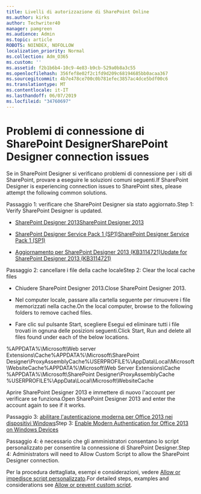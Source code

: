 ```yaml
---
title: Livelli di autorizzazione di SharePoint Online
ms.author: kirks
author: Techwriter40
manager: pamgreen
ms.audience: Admin
ms.topic: article
ROBOTS: NOINDEX, NOFOLLOW
localization_priority: Normal
ms.collection: Adm_O365
ms.custom: ''
ms.assetid: f2b1b6b4-10c9-4e83-b9cb-529a0b8a3c55
ms.openlocfilehash: 356fef8e02f2c1fd9d209c68194685bb0acaa367
ms.sourcegitcommit: 4b7e478ce700c0b781efec3857ac4dce5bdf00c6
ms.translationtype: MT
ms.contentlocale: it-IT
ms.lasthandoff: 06/07/2019
ms.locfileid: "34760697"
---
```

# <a name="sharepoint-designer-connection-issues"></a><span data-ttu-id="e14bb-102">Problemi di connessione di SharePoint Designer</span><span class="sxs-lookup"><span data-stu-id="e14bb-102">SharePoint Designer connection issues</span></span> 

<span data-ttu-id="e14bb-103">Se in SharePoint Designer si verificano problemi di connessione per i siti di SharePoint, provare a eseguire le soluzioni comuni seguenti.</span><span class="sxs-lookup"><span data-stu-id="e14bb-103">If SharePoint Designer is experiencing connection issues to SharePoint sites, please attempt the following common solutions.</span></span>

<span data-ttu-id="e14bb-104">Passaggio 1: verificare che SharePoint Designer sia stato aggiornato.</span><span class="sxs-lookup"><span data-stu-id="e14bb-104">Step 1: Verify SharePoint Designer is updated.</span></span>

- [<span data-ttu-id="e14bb-105">SharePoint Designer 2013</span><span class="sxs-lookup"><span data-stu-id="e14bb-105">SharePoint Designer 2013</span></span>](https://www.microsoft.com/download/details.aspx?id=35491)

- [<span data-ttu-id="e14bb-106">SharePoint Designer Service Pack 1 (SP1)</span><span class="sxs-lookup"><span data-stu-id="e14bb-106">SharePoint Designer Service Pack 1 (SP1)</span></span>](https://support.microsoft.com/help/2817441/description-of-microsoft-sharepoint-designer-2013-service-pack-1-sp1)

- [<span data-ttu-id="e14bb-107">Aggiornamento per SharePoint Designer 2013 (KB3114721)</span><span class="sxs-lookup"><span data-stu-id="e14bb-107">Update for SharePoint Designer 2013 (KB3114721)</span></span>](https://support.microsoft.com/help/3114721/august-2-2016-update-for-sharepoint-designer-2013-kb3114721)

<span data-ttu-id="e14bb-108">Passaggio 2: cancellare i file della cache locale</span><span class="sxs-lookup"><span data-stu-id="e14bb-108">Step 2: Clear the local cache files</span></span>

- <span data-ttu-id="e14bb-109">Chiudere SharePoint Designer 2013.</span><span class="sxs-lookup"><span data-stu-id="e14bb-109">Close SharePoint Designer 2013.</span></span>

- <span data-ttu-id="e14bb-110">Nel computer locale, passare alla cartella seguente per rimuovere i file memorizzati nella cache.</span><span class="sxs-lookup"><span data-stu-id="e14bb-110">On the local computer, browse to the following folders to remove cached files.</span></span>

- <span data-ttu-id="e14bb-111">Fare clic sul pulsante Start, scegliere Esegui ed eliminare tutti i file trovati in ognuna delle posizioni seguenti.</span><span class="sxs-lookup"><span data-stu-id="e14bb-111">Click Start, Run and delete all files found under each of the below locations.</span></span>

<span data-ttu-id="e14bb-112">%APPDATA%\Microsoft\Web server Extensions\Cache%APPDATA%\Microsoft\SharePoint Designer\ProxyAssemblyCache%USERPROFILE%\AppData\Local\Microsoft\WebsiteCache</span><span class="sxs-lookup"><span data-stu-id="e14bb-112">%APPDATA%\Microsoft\Web Server Extensions\Cache %APPDATA%\Microsoft\SharePoint Designer\ProxyAssemblyCache %USERPROFILE%\AppData\Local\Microsoft\WebsiteCache</span></span>

<span data-ttu-id="e14bb-113">Aprire SharePoint Designer 2013 e immettere di nuovo l'account per verificare se funziona.</span><span class="sxs-lookup"><span data-stu-id="e14bb-113">Open SharePoint Designer 2013 and enter the account again to see if it works.</span></span>

<span data-ttu-id="e14bb-114">Passaggio 3: [abilitare l'autenticazione moderna per Office 2013 nei dispositivi Windows](https://docs.microsoft.com/office365/admin/security-and-compliance/enable-modern-authentication?redirectSourcePath=/article/Enable-Modern-Authentication-for-Office-2013-on-Windows-devices-7dc1c01a-090f-4971-9677-f1b192d6c910&view=o365-worldwide)</span><span class="sxs-lookup"><span data-stu-id="e14bb-114">Step 3: [Enable Modern Authentication for Office 2013 on Windows Devices](https://docs.microsoft.com/office365/admin/security-and-compliance/enable-modern-authentication?redirectSourcePath=/article/Enable-Modern-Authentication-for-Office-2013-on-Windows-devices-7dc1c01a-090f-4971-9677-f1b192d6c910&view=o365-worldwide)</span></span>

<span data-ttu-id="e14bb-115">Passaggio 4: è necessario che gli amministratori consentano lo script personalizzato per consentire la connessione di SharePoint Designer.</span><span class="sxs-lookup"><span data-stu-id="e14bb-115">Step 4: Administrators will need to Allow Custom Script to allow the SharePoint Designer connection.</span></span>

<span data-ttu-id="e14bb-116">Per la procedura dettagliata, esempi e considerazioni, vedere [Allow or impedisce script personalizzato](https://docs.microsoft.com/sharepoint/allow-or-prevent-custom-script).</span><span class="sxs-lookup"><span data-stu-id="e14bb-116">For detailed steps, examples and considerations see [Allow or prevent custom script](https://docs.microsoft.com/sharepoint/allow-or-prevent-custom-script).</span></span>


